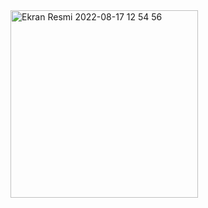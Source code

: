 
<img width="300" alt="Ekran Resmi 2022-08-17 12 54 56" src="https://user-images.githubusercontent.com/75534004/185090782-d33487d5-206c-4135-b355-da720ef827cd.png">
